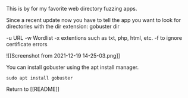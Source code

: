 This is by for my favorite web directory fuzzing apps. 

Since a recent update now you have to tell the app you want to look for directories with the dir extension: gobuster dir

-u URL
-w Wordlist
-x extentions such as txt, php, html, etc.
-f to ignore certificate errors

![[Screenshot from 2021-12-19 14-25-03.png]]

You can install gobuster using the apt install manager. 

	sudo apt install gobuster
	
Return to [[README]]
	


